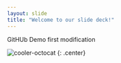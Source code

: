 ```yaml
---
layout: slide
title: "Welcome to our slide deck!"
---
```


GitHUb Demo first modification 

![cooler-octocat](https://octodex.github.com/images/twenty-percent-cooler-octocat.png)
{: .center}
